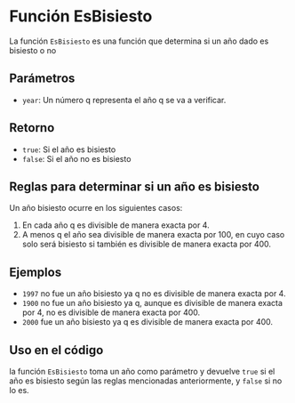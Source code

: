 # Función EsBisiesto

La función `EsBisiesto` es una función que determina si un año dado es bisiesto o no 

## Parámetros

- `year`: Un número q representa el año q se va a verificar.

## Retorno

- `true`: Si el año es bisiesto 
- `false`: Si el año no es bisiesto

## Reglas para determinar si un año es bisiesto

Un año bisiesto ocurre en los siguientes casos:

1. En cada año q es divisible de manera exacta por 4.
2. A menos q el año sea divisible de manera exacta por 100, en cuyo caso solo será bisiesto si también es divisible de manera exacta por 400.

## Ejemplos

- `1997` no fue un año bisiesto ya q no es divisible de manera exacta por 4.
- `1900` no fue un año bisiesto ya q, aunque es divisible de manera exacta por 4, no es divisible de manera exacta por 400.
- `2000` fue un año bisiesto ya q es divisible de manera exacta por 400.

## Uso en el código

la función `EsBisiesto` toma un año como parámetro y devuelve `true` si el año es bisiesto según las reglas mencionadas anteriormente, y `false` si no lo es.
